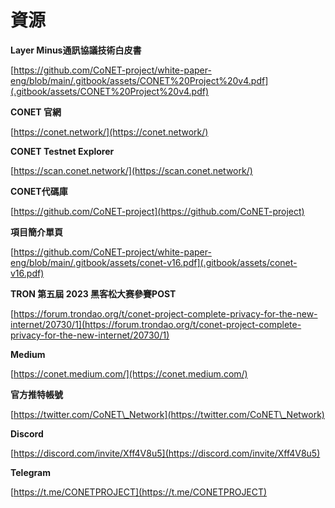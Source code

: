 # 資源

**Layer Minus通訊協議技術白皮書**

[https://github.com/CoNET-project/white-paper-eng/blob/main/.gitbook/assets/CONET%20Project%20v4.pdf](.gitbook/assets/CONET%20Project%20v4.pdf)

**CONET 官網**

[https://conet.network/](https://conet.network/)

**CONET Testnet Explorer**

[https://scan.conet.network/](https://scan.conet.network/)

**CONET代碼庫**

[https://github.com/CoNET-project](https://github.com/CoNET-project)

**項目簡介單頁**

[https://github.com/CoNET-project/white-paper-eng/blob/main/.gitbook/assets/conet-v16.pdf](.gitbook/assets/conet-v16.pdf)

**TRON 第五屆 2023 黑客松大赛參賽POST**

[https://forum.trondao.org/t/conet-project-complete-privacy-for-the-new-internet/20730/1](https://forum.trondao.org/t/conet-project-complete-privacy-for-the-new-internet/20730/1)

**Medium**

[https://conet.medium.com/](https://conet.medium.com/)

**官方推特帳號**

[https://twitter.com/CoNET\_Network](https://twitter.com/CoNET\_Network)

**Discord**

[https://discord.com/invite/Xff4V8u5](https://discord.com/invite/Xff4V8u5)

**️Telegram**

[https://t.me/CONETPROJECT](https://t.me/CONETPROJECT)
